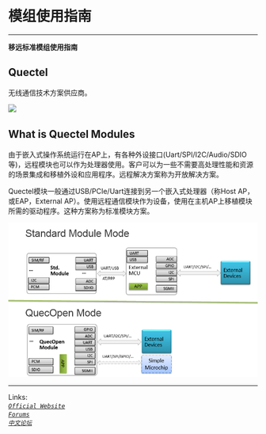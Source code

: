 # 模组使用指南

----------

**移远标准模组使用指南**

## Quectel ##

无线通信技术方案供应商。


![](https://www.quectel.com/images/about/ban2.png)



## What is Quectel Modules ##


由于嵌入式操作系统运行在AP上，有各种外设接口(Uart/SPI/I2C/Audio/SDIO等)，远程模块也可以作为处理器使用。客户可以为一些不需要高处理性能和资源的场景集成和移植外设和应用程序。远程解决方案称为开放解决方案。


Quectel模块一般通过USB/PCIe/Uart连接到另一个嵌入式处理器（称Host AP，或EAP，External AP）。使用远程通信模块作为设备，使用在主机AP上移植模块所需的驱动程序。这种方案称为标准模块方案。

![Quectel_modules_stuff.png](PNGs/Quectel_Modules.png)

----------
Links:
<br>
*[`Official Website`](https://www.quectel.com/ "Official Website")*
<br>
*[`Forums`](https://Forums.quectel.com/ "Forums")*
<br>
*[`中文论坛`](https://forumschinese.quectel.com/ "中文论坛")*

